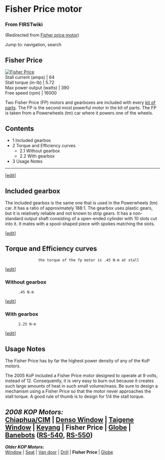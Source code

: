 

# Fisher Price motor

### From FIRSTwiki

(Redirected from [Fisher price
motor](/index.php?title=Fisher_price_motor&redirect=no "Fisher price motor" ))

Jump to: navigation, search

  

Fisher Price  
---  
[![Fisher Price](/media/7/74/MotorpicFP.jpg)](/index.php/Image:MotorpicFP.jpg
"Fisher Price" )  
Stall current (amps) |  64  
Stall torque (in-lb) |  5.72  
Max power output (watts) |  390  
Free speed (rpm) |  16000  
  
  
Two Fisher Price (FP) motors and gearboxes are included with every [kit of
parts](/index.php/Kit_of_parts "Kit of parts" ). The FP is the second most
powerful motor in the kit of parts. The FP is taken from a Powerwheels (tm)
car where it powers one of the wheels.

## Contents

  * 1 Included gearbox
  * 2 Torque and Efficiency curves
    * 2.1 Without gearbox
    * 2.2 With gearbox
  * 3 Usage Notes  
---  
  
[[edit](/index.php?title=Fisher_Price_motor&action=edit&section=1 "Edit
section: Included gearbox" )]

## Included gearbox

The included gearbox is the same one that is used in the Powerwheels (tm) car.
It has a ratio of approximately 188:1. The gearbox uses plastic gears, but it
is relatively reliable and not known to strip gears. It has a non-standard
output shaft consisting of a open-ended cylinder with 10 slots cut into it. It
mates with a spool-shaped piece with spokes matching the slots.

[[edit](/index.php?title=Fisher_Price_motor&action=edit&section=2 "Edit
section: Torque and Efficiency curves" )]

## Torque and Efficiency curves

    
    
                   the torque of the fp motor is .45 N-m at stall
    

[[edit](/index.php?title=Fisher_Price_motor&action=edit&section=3 "Edit
section: Without gearbox" )]

### Without gearbox

    
    
          .45 N-m
    

[[edit](/index.php?title=Fisher_Price_motor&action=edit&section=4 "Edit
section: With gearbox" )]

### With gearbox

    
    
          2.25 N-m
    

[[edit](/index.php?title=Fisher_Price_motor&action=edit&section=5 "Edit
section: Usage Notes" )]

## Usage Notes

The Fisher Price has by far the highest power density of any of the KoP
motors.

The 2005 KoP included a Fisher Price motor designed to operate at 9 volts,
instead of 12. Consequently, it is very easy to burn out because it creates
such large amounts of heat in such small volume/mass. Be sure to design a
mechanism using a Fisher Price so that the motor never approaches the stall
torque. A good rule of thumb is to design for 1/4 the stall torque.

_**2008 KOP Motors:**_  
[Chiaphua/CIM](/index.php/CIM_motor "CIM motor" ) | [Denso
Window](/index.php/Denso_window_motor "Denso window motor" ) | [Taigene
Window](/index.php?title=Taigene_window_motor&action=edit "Taigene window
motor" ) | [Keyang](/index.php?title=Keyang_motor&action=edit "Keyang motor" )
| **Fisher Price** | [Globe](/index.php/Globe_motor "Globe motor" ) |
[Banebots](/index.php/Banebots_motor "Banebots motor" )
([RS-540](/index.php?title=RS-540_Banebots_motor&action=edit "RS-540 Banebots
motor" ), [RS-550](/index.php/RS-550_Banebots_motor "RS-550 Banebots motor" ))  
---  
_**Older KOP Motors:**_  
[Window](/index.php/Window_motor "Window motor" ) |
[Seat](/index.php?title=Seat_motor&action=edit "Seat motor" ) | [Van
door](/index.php/Van_door_motor "Van door motor" ) |
[Drill](/index.php/Drill_motor "Drill motor" ) | **Fisher Price** |
[Globe](/index.php/Globe_motor "Globe motor" )  
  
